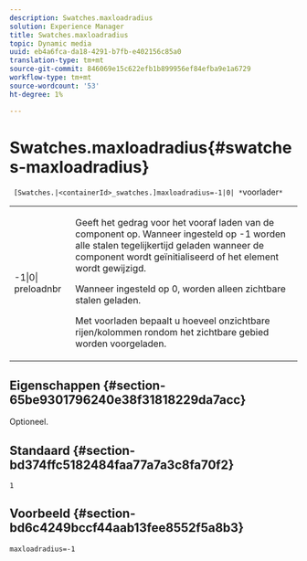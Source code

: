 ```yaml
---
description: Swatches.maxloadradius
solution: Experience Manager
title: Swatches.maxloadradius
topic: Dynamic media
uuid: eb4a6fca-da18-4291-b7fb-e402156c85a0
translation-type: tm+mt
source-git-commit: 846069e15c622efb1b899956ef84efba9e1a6729
workflow-type: tm+mt
source-wordcount: '53'
ht-degree: 1%

---
```



# Swatches.maxloadradius{#swatches-maxloadradius}

` [Swatches.|<containerId>_swatches.]maxloadradius=-1|0| *`voorlader`*`

<table id="table_012E1D178BFA4BD9814A7AAD2B4403BB"> 
 <tbody> 
  <tr> 
   <td> <p> <span class="codeph"> -1|0|<span class="varname"> preloadnbr</span></span> </p> </td> 
   <td> <p>Geeft het gedrag voor het vooraf laden van de component op. Wanneer ingesteld op <span class="codeph"> -1</span> worden alle stalen tegelijkertijd geladen wanneer de component wordt geïnitialiseerd of het element wordt gewijzigd. </p> <p>Wanneer ingesteld op <span class="codeph"> 0</span>, worden alleen zichtbare stalen geladen. </p> <p><span class="codeph"><span class="varname"> Met </span></span> voorladen bepaalt u hoeveel onzichtbare rijen/kolommen rondom het zichtbare gebied worden voorgeladen. </p> </td> 
  </tr> 
 </tbody> 
</table>

## Eigenschappen {#section-65be9301796240e38f31818229da7acc}

Optioneel.

## Standaard {#section-bd374ffc5182484faa77a7a3c8fa70f2}

`1`

## Voorbeeld {#section-bd6c4249bccf44aab13fee8552f5a8b3}

`maxloadradius=-1`
